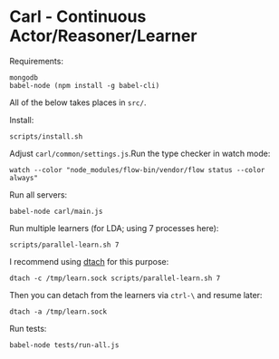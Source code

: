 # Carl - Continuous Actor/Reasoner/Learner

Requirements:

    mongodb
    babel-node (npm install -g babel-cli)

All of the below takes places in `src/`.

Install:

    scripts/install.sh

Adjust `carl/common/settings.js`.Run the type checker in watch mode:

    watch --color "node_modules/flow-bin/vendor/flow status --color always"

Run all servers:

    babel-node carl/main.js

Run multiple learners (for LDA; using 7 processes here):

    scripts/parallel-learn.sh 7

I recommend using [dtach](http://dtach.sourceforge.net/) for this purpose:

    dtach -c /tmp/learn.sock scripts/parallel-learn.sh 7

Then you can detach from the learners via `ctrl-\` and resume later:

    dtach -a /tmp/learn.sock

Run tests:

    babel-node tests/run-all.js